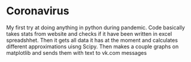 # Coronavirus

My first try at doing anything in python during pandemic. Code basically takes stats from website and checks if it have been written in excel spreadshhet. Then it gets all data it has at the moment and calculates different approximations uisng Scipy. Then makes a couple graphs on matplotlib and sends them with text to vk.com messages
